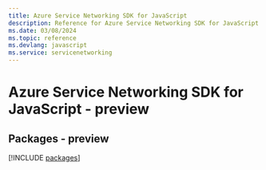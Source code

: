 ```yaml
---
title: Azure Service Networking SDK for JavaScript
description: Reference for Azure Service Networking SDK for JavaScript
ms.date: 03/08/2024
ms.topic: reference
ms.devlang: javascript
ms.service: servicenetworking
---
```

# Azure Service Networking SDK for JavaScript - preview
## Packages - preview
[!INCLUDE [packages](service-networking-index.md)]